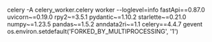celery -A celery_worker.celery worker --loglevel=info
fastApi==0.87.0
uvicorn~=0.19.0
rpy2~=3.5.1
pydantic~=1.10.2
starlette~=0.21.0
numpy~=1.23.5
pandas~=1.5.2
anndata2ri~=1.1
celery==4.4.7
gevent
os.environ.setdefault('FORKED_BY_MULTIPROCESSING', '1')